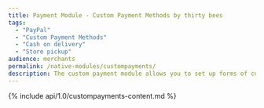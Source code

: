```yaml
---
title: Payment Module - Custom Payment Methods by thirty bees
tags:
  - "PayPal"
  - "Custom Payment Methods"
  - "Cash on delivery"
  - "Store pickup"
audience: merchants
permalink: /native-modules/custompayments/
description: The custom payment module allows you to set up forms of custom payments such as purchase order, money orders, and pay by check on your site.
---
```


{% include api/1.0/custompayments-content.md %}
